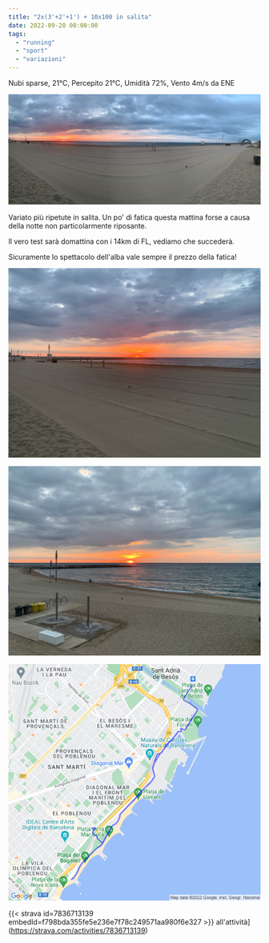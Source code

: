 ```yaml
---
title: "2x(3'+2'+1') + 10x100 in salita"
date: 2022-09-20 00:00:00
tags: 
  - "running"
  - "sport"
  - "variazioni"
---
```


Nubi sparse, 21°C, Percepito 21°C, Umidità 72%, Vento 4m/s da ENE

![](images/IMG_0328.jpeg)

Variato più ripetute in salita. Un po' di fatica questa mattina forse a causa della notte non particolarmente riposante.

Il vero test sarà domattina con i 14km di FL, vediamo che succederà.

Sicuramente lo spettacolo dell'alba vale sempre il prezzo della fatica!

![](images/IMG_0326.jpeg)

![](images/IMG_0330.jpeg)

![](images/20220920-activity-map.png)

{{< strava id=7836713139 embedId=f798bda355fe5e236e7f78c249571aa980f6e327 >}} all'attività](https://strava.com/activities/7836713139)
